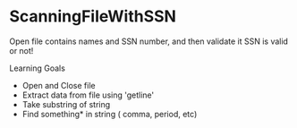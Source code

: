 # ScanningFileWithSSN
Open file contains names and SSN number, and then validate it SSN is valid or not!

Learning Goals
- Open and Close file
- Extract data from file using 'getline'
- Take substring of string
- Find something* in string ( comma, period, etc)
